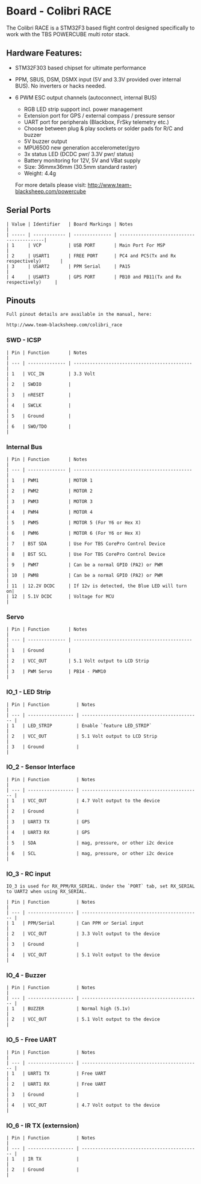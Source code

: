 # Board - Colibri RACE

The Colibri RACE is a STM32F3 based flight control designed specifically to work with the TBS POWERCUBE multi rotor stack. 

## Hardware Features:
* STM32F303 based chipset for ultimate performance
* PPM, SBUS, DSM, DSMX input (5V and 3.3V provided over internal BUS). No inverters or hacks needed.
* 6 PWM ESC output channels (autoconnect, internal BUS)
	* RGB LED strip support incl. power management
	* Extension port for GPS / external compass / pressure sensor
	* UART port for peripherals (Blackbox, FrSky telemetry etc.)
	* Choose between plug & play sockets or solder pads for R/C and buzzer
	* 5V buzzer output
	* MPU6500 new generation accelerometer/gyro
	* 3x status LED (DCDC pwr/ 3.3V pwr/ status)
	* Battery monitoring for 12V, 5V and VBat supply
	* Size: 36mmx36mm (30.5mm standard raster)
	* Weight: 4.4g

	For more details please visit:
	http://www.team-blacksheep.com/powercube

## Serial Ports

	| Value | Identifier   | Board Markings | Notes                                     |
	| ----- | ------------ | -------------- | ------------------------------------------|
	| 1     | VCP          | USB PORT       | Main Port For MSP                         |
	| 2     | USART1       | FREE PORT      | PC4 and PC5(Tx and Rx respectively)       |
	| 3     | USART2       | PPM Serial     | PA15                                      |
	| 4     | USART3       | GPS PORT       | PB10 and PB11(Tx and Rx respectively)     |

## Pinouts

	Full pinout details are available in the manual, here:

	http://www.team-blacksheep.com/colibri_race


### SWD - ICSP

	| Pin | Function       | Notes                                        |
	| --- | -------------- | -------------------------------------------- |
	| 1   | VCC_IN         | 3.3 Volt                                     |
	| 2   | SWDIO          |                                              |
	| 3   | nRESET         |                                              |
	| 4   | SWCLK          |                                              |
	| 5   | Ground         |                                              |
	| 6   | SWO/TDO        |                                              |

### Internal Bus

	| Pin | Function       | Notes                                        |
	| --- | -------------- | -------------------------------------------- |
	| 1   | PWM1           | MOTOR 1                                      |
	| 2   | PWM2           | MOTOR 2                                      |
	| 3   | PWM3           | MOTOR 3                                      |
	| 4   | PWM4           | MOTOR 4                                      |
	| 5   | PWM5           | MOTOR 5 (For Y6 or Hex X)                    |
	| 6   | PWM6           | MOTOR 6 (For Y6 or Hex X)                    |
	| 7   | BST SDA        | Use For TBS CorePro Control Device           |
	| 8   | BST SCL        | Use For TBS CorePro Control Device           |
	| 9   | PWM7           | Can be a normal GPIO (PA2) or PWM            |
	| 10  | PWM8           | Can be a normal GPIO (PA2) or PWM            |
	| 11  | 12.2V DCDC     | If 12v is detected, the Blue LED will turn on|
	| 12  | 5.1V DCDC      | Voltage for MCU                              |

### Servo

	| Pin | Function       | Notes                                        |
	| --- | -------------- | -------------------------------------------- |
	| 1   | Ground         |                                              |
	| 2   | VCC_OUT        | 5.1 Volt output to LCD Strip                 |
	| 3   | PWM Servo      | PB14 - PWM10                                 |

### IO_1 - LED Strip

	| Pin | Function          | Notes                                        |
	| --- | ----------------- | -------------------------------------------- |
	| 1   | LED_STRIP         | Enable `feature LED_STRIP`                   |
	| 2   | VCC_OUT           | 5.1 Volt output to LCD Strip                 |
	| 3   | Ground            |                                              |

### IO_2 - Sensor Interface

	| Pin | Function          | Notes                                        |
	| --- | ----------------- | -------------------------------------------- |
	| 1   | VCC_OUT           | 4.7 Volt output to the device                |
	| 2   | Ground            |                                              |
	| 3   | UART3 TX          | GPS                                          |
	| 4   | UART3 RX          | GPS                                          |
	| 5   | SDA               | mag, pressure, or other i2c device           |
	| 6   | SCL               | mag, pressure, or other i2c device           |

### IO_3 - RC input

	IO_3 is used for RX_PPM/RX_SERIAL. Under the `PORT` tab, set RX_SERIAL to UART2 when using RX_SERIAL.

	| Pin | Function          | Notes                                        |
	| --- | ----------------- | -------------------------------------------- |
	| 1   | PPM/Serial        | Can PPM or Serial input                      |
	| 2   | VCC_OUT           | 3.3 Volt output to the device                |
	| 3   | Ground            |                                              |
	| 4   | VCC_OUT           | 5.1 Volt output to the device                |

### IO_4 - Buzzer

	| Pin | Function          | Notes                                        |
	| --- | ----------------- | -------------------------------------------- |
	| 1   | BUZZER            | Normal high (5.1v)                           |
	| 2   | VCC_OUT           | 5.1 Volt output to the device                |

### IO_5 - Free UART

	| Pin | Function          | Notes                                        |
	| --- | ----------------- | -------------------------------------------- |
	| 1   | UART1 TX          | Free UART                                    |
	| 2   | UART1 RX          | Free UART                                    |
	| 3   | Ground            |                                              |
	| 4   | VCC_OUT           | 4.7 Volt output to the device                |

### IO_6 - IR TX (externsion)

	| Pin | Function          | Notes                                        |
	| --- | ----------------- | -------------------------------------------- |
	| 1   | IR TX             |                                              |
	| 2   | Ground            |                                              |
